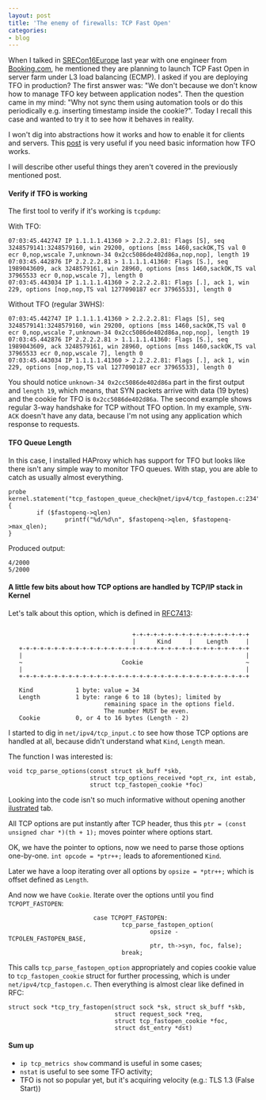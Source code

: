 ```yaml
---
layout: post
title: 'The enemy of firewalls: TCP Fast Open'
categories:
- blog
---
```


When I talked in [SRECon16Europe](https://www.usenix.org/node/193520) last year with one engineer from [Booking.com](http://booking.com), he mentioned they are planning to launch TCP Fast Open in server farm under L3 load balancing (ECMP). I asked if you are deploying TFO in production? The first answer was: "We don't because we don't know how to manage TFO key between application nodes". Then the question came in my mind: "Why not sync them using automation tools or do this periodically e.g. inserting timestamp inside the cookie?". Today I recall this case and wanted to try it to see how it behaves in reality.

I won't dig into abstractions how it works and how to enable it for clients and servers. This [post](https://bradleyf.id.au/nix/shaving-your-rtt-wth-tfo/) is very useful if you need basic information how TFO works.

I will describe other useful things they aren't covered in the previously mentioned post.

#### Verify if TFO is working

The first tool to verify if it's working is `tcpdump`:

With TFO:

```
07:03:45.442747 IP 1.1.1.1.41360 > 2.2.2.2.81: Flags [S], seq 3248579141:3248579160, win 29200, options [mss 1460,sackOK,TS val 0 ecr 0,nop,wscale 7,unknown-34 0x2cc5086de402d86a,nop,nop], length 19
07:03:45.442876 IP 2.2.2.2.81 > 1.1.1.1.41360: Flags [S.], seq 1989043609, ack 3248579161, win 28960, options [mss 1460,sackOK,TS val 37965533 ecr 0,nop,wscale 7], length 0
07:03:45.443034 IP 1.1.1.1.41360 > 2.2.2.2.81: Flags [.], ack 1, win 229, options [nop,nop,TS val 1277090187 ecr 37965533], length 0
```

Without TFO (regular 3WHS):

```
07:03:45.442747 IP 1.1.1.1.41360 > 2.2.2.2.81: Flags [S], seq 3248579141:3248579160, win 29200, options [mss 1460,sackOK,TS val 0 ecr 0,nop,wscale 7,unknown-34 0x2cc5086de402d86a,nop,nop], length 19
07:03:45.442876 IP 2.2.2.2.81 > 1.1.1.1.41360: Flags [S.], seq 1989043609, ack 3248579161, win 28960, options [mss 1460,sackOK,TS val 37965533 ecr 0,nop,wscale 7], length 0
07:03:45.443034 IP 1.1.1.1.41360 > 2.2.2.2.81: Flags [.], ack 1, win 229, options [nop,nop,TS val 1277090187 ecr 37965533], length 0
```

You should notice `unknown-34 0x2cc5086de402d86a` part in the first output and `length 19`, which means, that SYN packets arrive with data (19 bytes) and the cookie for TFO is `0x2cc5086de402d86a`. The second example shows regular 3-way handshake for TCP without TFO option. In my example, `SYN-ACK` doesn't have any data, because I'm not using any application which response to requests.

#### TFO Queue Length

In this case, I installed HAProxy which has support for TFO but looks like there isn't any simple way to monitor TFO queues. With stap, you are able to catch as usually almost everything.

```
probe kernel.statement("tcp_fastopen_queue_check@net/ipv4/tcp_fastopen.c:234")
{
        if ($fastopenq->qlen)
                printf("%d/%d\n", $fastopenq->qlen, $fastopenq->max_qlen);
}
```

Produced output:

```
4/2000
5/2000
```

#### A little few bits about how TCP options are handled by TCP/IP stack in Kernel

Let's talk about this option, which is defined in [RFC7413](https://tools.ietf.org/html/rfc7413):

```

                                   +-+-+-+-+-+-+-+-+-+-+-+-+-+-+-+-+
                                   |      Kind     |    Length     |
   +-+-+-+-+-+-+-+-+-+-+-+-+-+-+-+-+-+-+-+-+-+-+-+-+-+-+-+-+-+-+-+-+
   |                                                               |
   ~                            Cookie                             ~
   |                                                               |
   +-+-+-+-+-+-+-+-+-+-+-+-+-+-+-+-+-+-+-+-+-+-+-+-+-+-+-+-+-+-+-+-+

   Kind            1 byte: value = 34
   Length          1 byte: range 6 to 18 (bytes); limited by
                           remaining space in the options field.
                           The number MUST be even.
   Cookie          0, or 4 to 16 bytes (Length - 2)
```

I started to dig in `net/ipv4/tcp_input.c` to see how those TCP options are handled at all, because didn't understand what `Kind`, `Length` mean.

The function I was interested is:

```
void tcp_parse_options(const struct sk_buff *skb,
                       struct tcp_options_received *opt_rx, int estab,
                       struct tcp_fastopen_cookie *foc)
```

Looking into the code isn't so much informative without opening another [ilustrated](http://www.networksorcery.com/enp/protocol/tcp.htm) tab. 

All TCP options are put instantly after TCP header, thus this `ptr = (const unsigned char *)(th + 1);` moves pointer where options start. 

OK, we have the pointer to options, now we need to parse those options one-by-one. `int opcode = *ptr++;` leads to aforementioned `Kind`. 

Later we have a loop iterating over all options by `opsize = *ptr++;` which is offset defined as `Length`. 

And now we have `Cookie`. Iterate over the options until you find `TCPOPT_FASTOPEN`:

```
                        case TCPOPT_FASTOPEN:
                                tcp_parse_fastopen_option(
                                        opsize - TCPOLEN_FASTOPEN_BASE,
                                        ptr, th->syn, foc, false);
                                break;
```

This calls `tcp_parse_fastopen_option` appropriately and copies cookie value to `tcp_fastopen_cookie` struct for further processing, which is under `net/ipv4/tcp_fastopen.c`. Then everything is almost clear like defined in RFC:

```
struct sock *tcp_try_fastopen(struct sock *sk, struct sk_buff *skb,
                              struct request_sock *req,
                              struct tcp_fastopen_cookie *foc,
                              struct dst_entry *dst)
```

#### Sum up

* `ip tcp_metrics show` command is useful in some cases;
* `nstat` is useful to see some TFO activity;
* TFO is not so popular yet, but it's acquiring velocity (e.g.: TLS 1.3 (False Start))
